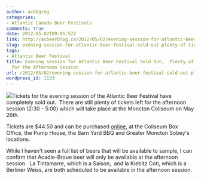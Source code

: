 ```yaml
---
author: acbbgreg
categories:
- Atlantic Canada Beer Festivals
comments: true
date: 2012-05-02T09:05:57Z
link: http://acbeerblog.ca/2012/05/02/evening-session-for-atlantic-beer-festival-sold-out-plenty-of-tickets-left-for-the-afternoon-session/
slug: evening-session-for-atlantic-beer-festival-sold-out-plenty-of-tickets-left-for-the-afternoon-session
tags:
- Atlantic Beer Festival
title: Evening session for Atlantic Beer Festival Sold Out;  Plenty of Tickets Left
  for the Afternoon Session
url: /2012/05/02/evening-session-for-atlantic-beer-festival-sold-out-plenty-of-tickets-left-for-the-afternoon-session/
wordpress_id: 1133
---
```


[![](http://acbeerblog.ca/wp-content/uploads/2012/05/atlbeerfest.png)](http://acbeerblog.ca/wp-content/uploads/2012/05/atlbeerfest.png)Tickets for the evening session of the Atlantic Beer Festival have completely sold out.  There are still plenty of tickets left for the afternoon session (2:30 - 5:00) which will take place at the Moncton Coliseum on May 26th.

Tickets are $44.50 and can be purchased [online](https://tickets.moncton.ca/Online/default.asp?brand=TradeShowsAndExhibits&sessionlanguage=EN), at the Coliseum Box Office, the Pump House, the Barn Yard BBQ and Greater Moncton Sobey's locations.

While I haven't seen a full list of beers that will be available to sample, I can confirm that Acadie-Broue beer will only be available at the afternoon session.  La Tintamarre, which is a Saison,  and la Kiebitz Coti, which is a Berliner Weiss, are both scheduled to be available in the afternoon session.
